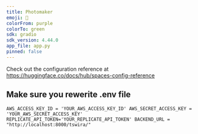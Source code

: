 ```yaml
---
title: Photomaker
emoji: 🏃
colorFrom: purple
colorTo: green
sdk: gradio
sdk_version: 4.44.0
app_file: app.py
pinned: false
---
```


Check out the configuration reference at https://huggingface.co/docs/hub/spaces-config-reference

## Make sure you rewerite .env file 
``
AWS_ACCESS_KEY_ID = 'YOUR_AWS_ACCESS_KEY_ID'
AWS_SECRET_ACCESS_KEY = 'YOUR_AWS_SECRET_ACCESS_KEY'
REPLICATE_API_TOKEN='YOUR_REPLICATE_API_TOKEN'
BACKEND_URL = "http://localhost:8000/tswira/"
``